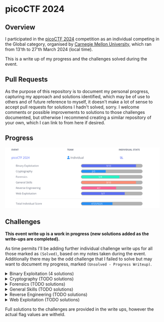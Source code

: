 # picoCTF 2024

## Overview ##

I participated in the [picoCTF 2024](www.picoctf.org) competition as an individual competing in the Global category, organised by [Carnegie Mellon University](https://cmu.edu/), which ran from 13'th to 27'th March 2024 (local time). 

This is a write up of my progress and the challenges solved during the event.

## Pull Requests ##

As the purpose of this repository is to document my personal progress, capturing my approach and solutions identified, which may be of use to others and of future reference to myself, it doesn't make a lot of sense to accept pull requests for solutions I hadn't solved, sorry. I welcome comments or possible improvements to solutions to those challenges documented, but otherwise I recommend creating a similar repository of your own, which I can link to from here if desired.

## Progress ##

![Screenshot of a challenge progress during event](event-score-progression.png)

## Challenges ##

**This event write up is a work in progress (new solutions added as the write-ups are completed).**

As time permits I'll be adding further individual challenge write ups for all those marked as `(Solved)`, based on my notes taken during the event. Additionally there may be the odd challenge that I failed to solve but may want to document my progress, marked `(Unsolved - Progress Writeup)`.

<details>
  <summary>Binary Exploitation (4 solutions)</summary>

* **[format string 0](Binary%20Exploitation/format%20string%200/format%20string%200.md) (Solved)**
* **[heap 0](Binary%20Exploitation/heap%200/heap%200.md) (Solved)**
* **[format string 1](Binary%20Exploitation/format%20string%201/format%20string%201.md) (Solved)**
* **[heap 1](Binary%20Exploitation/heap%201/heap%201.md) (Solved)**
* heap 2 (Solved)
* heap 3 (Solved)
* format string 2 (Solved)
* format string 3 (Solved)
* **[babygame03](Binary%20Exploitation/babygame03/babygame03.md) (Solved)**
* high frequency troubles (Unsolved)

</details>

<details>
  <summary>Cryptography (TODO solutions)</summary>

* interencdec (Solved)
* Custom encryption (Solved)
* C3 (Unsolved)
* rsa_oracle (Unsolved)
* flag_printer (Unsolved)

</details>

<details>
  <summary>Forensics (TODO solutions)</summary>

* Scan Surprise (Solved)
* Verify (Solved)
* CanYouSee (Solved)
* Secret of the Polyglot (Solved)
* Mob psycho (Unsolved)
* endianness-v2 (Solved)
* Blast from the past (Unsolved)
* Dear Diary (Unsolved)

</details>

<details>
  <summary>General Skills (TODO solutions)</summary>

* Super SSH (Solved)
* Commitment Issues (Solved)
* Time Machine (Solved)
* Blame Game (Solved)
* Collaborative Development (Solved)
* binhexa (Solved)
* Binary Search (Solved)
* endianness (Solved)
* dont-you-love-banners (Solved)
* SansAlpha (Unsolved)

</details>

<details>
  <summary>Reverse Engineering (TODO solutions)</summary>

* packer (Solved)
* FactCheck (Unsolved)
* WinAntiDbg0x100 (Solved)
* Classic Crackme 0x100 (Solved)
* weirdSnake (Unsolved)
* WinAntiDbg0x200 (Solved)
* WinAntiDbg0x300 (Unsolved)

</details>

<details>
  <summary>Web Exploitation (TODO solutions)</summary>

* Bookmarklet (Solved)
* WebDecode (Solved)
* IntroToBurp (Solved)
* Unminify (Solved)
* No Sql Injection (Solved)
* Trickster (Unsolved)
* elements (Unsolved)

</details>

Full solutions to the challenges are provided in the write ups, however the actual flag values are witheld.
